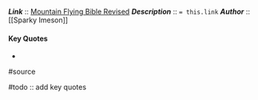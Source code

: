 ***Link***      :: [Mountain Flying Bible Revised](https://www.mountainflying.com/products/mfbr_info.html)
***Description***      :: `= this.link`
***Author*** :: [[Sparky Imeson]]

#### Key Quotes
* 

#source

#todo :: add key quotes
